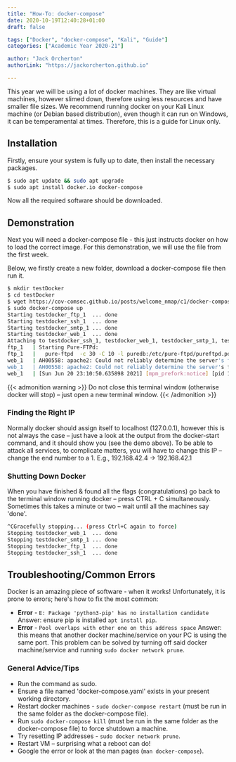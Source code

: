 ```yaml
---
title: "How-To: docker-compose"
date: 2020-10-19T12:40:28+01:00
draft: false

tags: ["Docker", "docker-compose", "Kali", "Guide"]
categories: ["Academic Year 2020-21"]

author: "Jack Orcherton" 
authorLink: "https://jackorcherton.github.io"

---
```


This year we will be using a lot of docker machines. They are like virtual machines, however slimed down, therefore using less resources and have smaller file sizes. We recommend running docker on your Kali Linux machine (or Debian based distribution), even though it can run on Windows, it can be temperamental at times. Therefore, this is a guide for Linux only.

## Installation
Firstly, ensure your system is fully up to date, then install the necessary packages.

```sh
$ sudo apt update && sudo apt upgrade
$ sudo apt install docker.io docker-compose
```

Now all the required software should be downloaded.

## Demonstration
Next you will need a docker-compose file - this just instructs docker on how to load the correct image. For this demonstration, we will use the file from the first week.

Below, we firstly create a new folder, download a docker-compose file then run it.

```sh
$ mkdir testDocker
$ cd testDocker
$ wget https://cov-comsec.github.io/posts/welcome_nmap/c1/docker-compose.yaml
$ sudo docker-compose up
Starting testdocker_ftp_1  ... done
Starting testdocker_ssh_1  ... done
Starting testdocker_smtp_1 ... done
Starting testdocker_web_1  ... done
Attaching to testdocker_ssh_1, testdocker_web_1, testdocker_smtp_1, testdocker_ftp_1
ftp_1   | Starting Pure-FTPd:
ftp_1   |   pure-ftpd  -c 30 -C 10 -l puredb:/etc/pure-ftpd/pureftpd.pdb -j -R -P localhost -p 30000:30059
web_1   | AH00558: apache2: Could not reliably determine the server's fully qualified domain name, using 192.168.42.3. Set the 'ServerName' directive globally to suppress this message
web_1   | AH00558: apache2: Could not reliably determine the server's fully qualified domain name, using 192.168.42.3. Set the 'ServerName' directive globally to suppress this message
web_1   | [Sun Jun 20 23:10:50.635898 2021] [mpm_prefork:notice] [pid 1] AH00163: Apache/2.4.25 (Debian) PHP/7.3.4 configured -- resuming normal operations
```
{{< admonition warning >}} 
Do not close this terminal window (otherwise docker will stop) – just open a new terminal 
window.
{{< /admonition >}}

### Finding the Right IP
Normally docker should assign itself to localhost (127.0.0.1), however this is not always the case – just have a look at the output from the docker-start command, and it should show you (see the demo above). To be able to attack all services, to complicate matters, you will have to change this IP – change the end number to a 1. E.g., 192.168.42.4 -> 192.168.42.1

### Shutting Down Docker
When you have finished & found all the flags (congratulations) go back to the terminal window running docker – press CTRL + C simultaneously. Sometimes this takes a minute or two – wait until all the machines say 'done'.

```sh
^CGracefully stopping... (press Ctrl+C again to force)
Stopping testdocker_web_1  ... done
Stopping testdocker_smtp_1 ... done
Stopping testdocker_ftp_1  ... done
Stopping testdocker_ssh_1  ... done
```

## Troubleshooting/Common Errors
Docker is an amazing piece of software - when it works! Unfortunately, it is prone to errors; here's how to fix the most common:
- **Error** - `E: Package 'python3-pip' has no installation candidate`
Answer: ensure pip is installed `apt install pip`.
- **Error** - `Pool overlaps with other one on this address space`
Answer: this means that another docker machine/service on your PC is using the same port. This problem can be solved by turning off said docker machine/service and running `sudo docker network prune`.

### General Advice/Tips
- Run the command as sudo.
- Ensure a file named 'docker-compose.yaml' exists in your present working directory.
- Restart docker machines - `sudo docker-compose restart` (must be run in the same folder as the docker-compose file).
- Run `sudo docker-compose kill` (must be run in the same folder as the docker-compose file) to force shutdown a machine.
- Try resetting IP addresses - `sudo docker network prune`.
- Restart VM – surprising what a reboot can do!
- Google the error or look at the man pages (`man docker-compose`).
